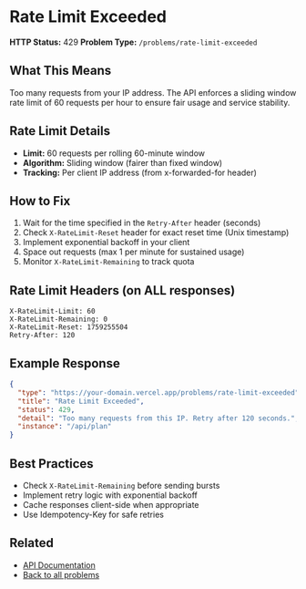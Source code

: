 # Rate Limit Exceeded

**HTTP Status:** 429
**Problem Type:** `/problems/rate-limit-exceeded`

## What This Means

Too many requests from your IP address. The API enforces a sliding window rate limit of 60 requests per hour to ensure fair usage and service stability.

## Rate Limit Details

- **Limit:** 60 requests per rolling 60-minute window
- **Algorithm:** Sliding window (fairer than fixed window)
- **Tracking:** Per client IP address (from x-forwarded-for header)

## How to Fix

1. Wait for the time specified in the `Retry-After` header (seconds)
2. Check `X-RateLimit-Reset` header for exact reset time (Unix timestamp)
3. Implement exponential backoff in your client
4. Space out requests (max 1 per minute for sustained usage)
5. Monitor `X-RateLimit-Remaining` to track quota

## Rate Limit Headers (on ALL responses)

```
X-RateLimit-Limit: 60
X-RateLimit-Remaining: 0
X-RateLimit-Reset: 1759255504
Retry-After: 120
```

## Example Response

```json
{
  "type": "https://your-domain.vercel.app/problems/rate-limit-exceeded",
  "title": "Rate Limit Exceeded",
  "status": 429,
  "detail": "Too many requests from this IP. Retry after 120 seconds.",
  "instance": "/api/plan"
}
```

## Best Practices

- Check `X-RateLimit-Remaining` before sending bursts
- Implement retry logic with exponential backoff
- Cache responses client-side when appropriate
- Use Idempotency-Key for safe retries

## Related

- [API Documentation](/docs)
- [Back to all problems](/problems)